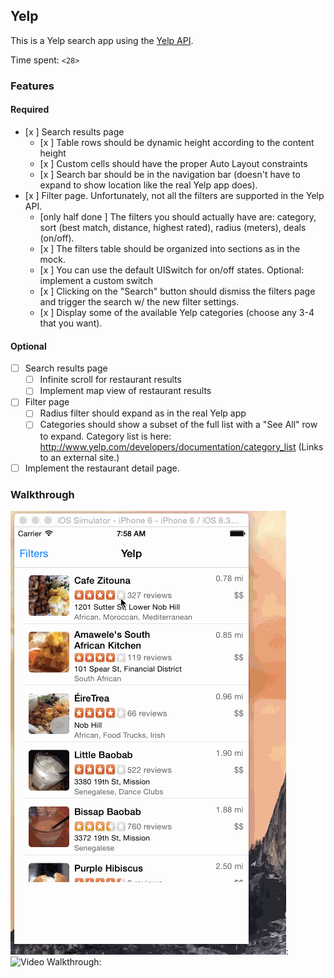 ## Yelp

This is a Yelp search app using the [Yelp API](http://developer.rottentomatoes.com/docs/read/JSON).

Time spent: `<28>`

### Features

#### Required

- [x ] Search results page
   - [x ] Table rows should be dynamic height according to the content height
   - [x ] Custom cells should have the proper Auto Layout constraints
   - [x ] Search bar should be in the navigation bar (doesn't have to expand to show location like the real Yelp app does).
- [x ] Filter page. Unfortunately, not all the filters are supported in the Yelp API.
   - [only half done ] The filters you should actually have are: category, sort (best match, distance, highest rated), radius (meters), deals (on/off).
   - [x ] The filters table should be organized into sections as in the mock.
   - [x ] You can use the default UISwitch for on/off states. Optional: implement a custom switch
   - [x ] Clicking on the "Search" button should dismiss the filters page and trigger the search w/ the new filter settings.
   - [x ] Display some of the available Yelp categories (choose any 3-4 that you want).

#### Optional

- [ ] Search results page
   - [ ] Infinite scroll for restaurant results
   - [ ] Implement map view of restaurant results
- [ ] Filter page
   - [ ] Radius filter should expand as in the real Yelp app
   - [ ] Categories should show a subset of the full list with a "See All" row to expand. Category list is here: http://www.yelp.com/developers/documentation/category_list (Links to an external site.)
- [ ] Implement the restaurant detail page.

### Walkthrough

![Video Walkthrough](ios_yelp_swift_demo1.gif):
![Video Walkthrough](ios_yelp_swift_demo5.gif):
